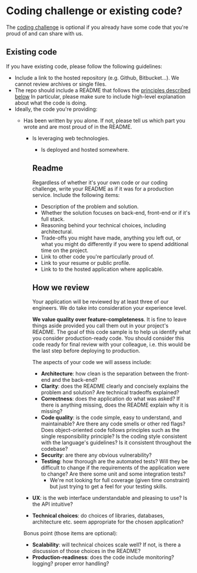 Coding challenge or existing code?
==================================

The [coding challenge](coding_challenge.md) is optional if you already have some code that you're proud of and can share with us.

Existing code
-------------

If you have existing code, please follow the following guidelines:

* Include a link to the hosted repository (e.g. Github, Bitbucket...). We cannot review archives or single files.
* The repo should include a README that follows the [principles described below](#readme) In particular, please make sure to include high-level explanation about what the code is doing.
* Ideally, the code you're providing:
  * Has been written by you alone. If not, please tell us which part you wrote and are most proud of in the README.
    * Is leveraging web technologies.
      * Is deployed and hosted somewhere.

      Readme
      ------

      Regardless of whether it's your own code or our coding challenge, write your README as if it was for a production service. Include the following items:

      * Description of the problem and solution.
      * Whether the solution focuses on back-end, front-end or if it's full stack.
      * Reasoning behind your technical choices, including architectural. 
      * Trade-offs you might have made, anything you left out, or what you might do differently if you were to spend additional time on the project.
      * Link to other code you're particularly proud of.
      * Link to your resume or public profile.
      * Link to to the hosted application where applicable.

      How we review
      -------------

      Your application will be reviewed by at least three of our engineers. We do take into consideration your experience level.

      **We value quality over feature-completeness**. It is fine to leave things aside provided you call them out in your project's README. The goal of this code sample is to help us identify what you consider production-ready code. You should consider this code ready for final review with your colleague, i.e. this would be the last step before deploying to production.

      The aspects of your code we will assess include:

      * **Architecture**: how clean is the separation between the front-end and the back-end?
      * **Clarity**: does the README clearly and concisely explains the problem and solution? Are technical tradeoffs explained?
      * **Correctness**: does the application do what was asked? If there is anything missing, does the README explain why it is missing?
      * **Code quality**: is the code simple, easy to understand, and maintainable?  Are there any code smells or other red flags? Does object-oriented code follows principles such as the single responsibility principle? Is the coding style consistent with the language's guidelines? Is it consistent throughout the codebase?
      * **Security**: are there any obvious vulnerability?
      * **Testing**: how thorough are the automated tests? Will they be difficult to change if the requirements of the application were to change? Are there some unit and some integration tests?
      	* We're not looking for full coverage (given time constraint) but just trying to get a feel for your testing skills.
	* **UX**: is the web interface understandable and pleasing to use? Is the API intuitive?
	* **Technical choices**: do choices of libraries, databases, architecture etc. seem appropriate for the chosen application?

	Bonus point (those items are optional):

	* **Scalability**: will technical choices scale well? If not, is there a discussion of those choices in the README? 
	* **Production-readiness**: does the code include monitoring? logging? proper error handling?
